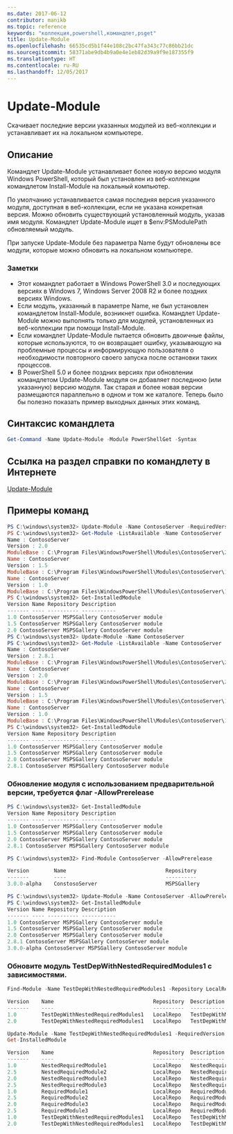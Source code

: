 ```yaml
---
ms.date: 2017-06-12
contributor: manikb
ms.topic: reference
keywords: "коллекция,powershell,командлет,psget"
title: Update-Module
ms.openlocfilehash: 66535cd5b1f44e108c2bc47fa343c77c86bb21dc
ms.sourcegitcommit: 58371abe9db4b9a0e4e1eb82d39a9f9e187355f9
ms.translationtype: HT
ms.contentlocale: ru-RU
ms.lasthandoff: 12/05/2017
---
```

# <a name="update-module"></a>Update-Module

Скачивает последние версии указанных модулей из веб-коллекции и устанавливает их на локальном компьютере.

## <a name="description"></a>Описание

Командлет Update-Module устанавливает более новую версию модуля Windows PowerShell, который был установлен из веб-коллекции командлетом Install-Module на локальный компьютер.

По умолчанию устанавливается самая последняя версия указанного модуля, доступная в веб-коллекции, если не указана конкретная версия. Можно обновить существующий установленный модуль, указав имя модуля. Командлет Update-Module ищет в $env:PSModulePath обновляемый модуль.

При запуске Update-Module без параметра Name будут обновлены все модули, которые можно обновить на локальном компьютере.

### <a name="notes"></a>Заметки

- Этот командлет работает в Windows PowerShell 3.0 и последующих версиях в Windows 7, Windows Server 2008 R2 и более поздних версиях Windows.
- Если модуль, указанный в параметре Name, не был установлен командлетом Install-Module, возникнет ошибка. Командлет Update-Module можно выполнять только для модулей, установленных из веб-коллекции при помощи Install-Module.
- Если командлет Update-Module пытается обновить двоичные файлы, которые используются, то он возвращает ошибку, указывающую на проблемные процессы и информирующую пользователя о необходимости повторного своего запуска после остановки таких процессов.
- В PowerShell 5.0 и более поздних версиях при обновлении командлетом Update-Module модуля он добавляет последнюю (или указанную) версию модуля. Так старая и более новая версии размещаются параллельно в одном и том же каталоге. Теперь было бы полезно показать пример выходных данных этих команд.


## <a name="cmdlet-syntax"></a>Синтаксис командлета
```powershell
Get-Command -Name Update-Module -Module PowerShellGet -Syntax
```

## <a name="cmdlet-online-help-reference"></a>Ссылка на раздел справки по командлету в Интернете

[Update-Module](http://go.microsoft.com/fwlink/?LinkID=398576)


## <a name="example-commands"></a>Примеры команд

```powershell
PS C:\windows\system32> Update-Module -Name ContosoServer -RequiredVersion 1.5
PS C:\windows\system32> Get-Module -ListAvailable -Name ContosoServer | Format-List Name,Version,ModuleBase
Name : ContosoServer
Version : 2.0
ModuleBase : C:\Program Files\WindowsPowerShell\Modules\ContosoServer\2.0
Name : ContosoServer
Version : 1.5
ModuleBase : C:\Program Files\WindowsPowerShell\Modules\ContosoServer\1.5
Name : ContosoServer
Version : 1.0
ModuleBase : C:\Program Files\WindowsPowerShell\Modules\ContosoServer\1.0
PS C:\windows\system32> Get-InstalledModule
Version Name Repository Description
------- ---- ---------- -----------
1.0 ContosoServer MSPSGallery ContosoServer module
1.5 ContosoServer MSPSGallery ContosoServer module
2.0 ContosoServer MSPSGallery ContosoServer module
PS C:\windows\system32> Update-Module -Name ContosoServer
PS C:\windows\system32> Get-Module -ListAvailable -Name ContosoServer | Format-List Name,Version,ModuleBase
Name : ContosoServer
Version : 2.8.1
ModuleBase : C:\Program Files\WindowsPowerShell\Modules\ContosoServer\2.8.1
Name : ContosoServer
Version : 2.0
ModuleBase : C:\Program Files\WindowsPowerShell\Modules\ContosoServer\2.0
Name : ContosoServer
Version : 1.5
ModuleBase : C:\Program Files\WindowsPowerShell\Modules\ContosoServer\1.5
Name : ContosoServer
Version : 1.0
ModuleBase : C:\Program Files\WindowsPowerShell\Modules\ContosoServer\1.0
PS C:\windows\system32> Get-InstalledModule
Version Name Repository Description
------- ---- ---------- -----------
1.0 ContosoServer MSPSGallery ContosoServer module
1.5 ContosoServer MSPSGallery ContosoServer module
2.0 ContosoServer MSPSGallery ContosoServer module
2.8.1 ContosoServer MSPSGallery ContosoServer module
```

### <a name="update-the-module-with-a-prerelease-version-requires--allowprerelease-flag"></a>Обновление модуля с использованием предварительной версии, требуется флаг -AllowPrerelease
```powershell
PS C:\windows\system32> Get-InstalledModule
Version Name Repository Description
------- ---- ---------- -----------
1.0 ContosoServer MSPSGallery ContosoServer module
1.5 ContosoServer MSPSGallery ContosoServer module
2.0 ContosoServer MSPSGallery ContosoServer module
2.8.1 ContosoServer MSPSGallery ContosoServer module

PS C:\windows\system32> Find-Module ContosoServer -AllowPrerelease

Version        Name                                Repository           Description
-------        ----                                ----------           -----------
3.0.0-alpha    ConstosoServer                      MSPSGallery          The PowerShell Contoso Server deployment tools...

PS C:\windows\system32> Update-Module -Name ContosoServer -AllowPrerelease
PS C:\windows\system32> Get-InstalledModule
Version Name Repository Description
------- ---- ---------- -----------
1.0 ContosoServer MSPSGallery ContosoServer module
1.5 ContosoServer MSPSGallery ContosoServer module
2.0 ContosoServer MSPSGallery ContosoServer module
2.8.1 ContosoServer MSPSGallery ContosoServer module
3.0.0-alpha ContosoServer MSPSGallery ContosoServer module

```


### <a name="update-the-testdepwithnestedrequiredmodules1-module-with-dependencies"></a>Обновите модуль TestDepWithNestedRequiredModules1 с зависимостями.
```powershell
Find-Module -Name TestDepWithNestedRequiredModules1 -Repository LocalRepo -AllVersions

Version    Name                                Repository  Description
-------    ----                                ----------  -----------
1.0        TestDepWithNestedRequiredModules1   LocalRepo   TestDepWithNestedRequiredModules1 module
2.0        TestDepWithNestedRequiredModules1   LocalRepo   TestDepWithNestedRequiredModules1 module

Update-Module -Name TestDepWithNestedRequiredModules1 -RequiredVersion 2.0
Get-InstalledModule

Version    Name                                Repository  Description
-------    ----                                ----------  -----------
1.0        NestedRequiredModule1               LocalRepo   NestedRequiredModule1 module
2.5        NestedRequiredModule2               LocalRepo   NestedRequiredModule2 module
2.0        NestedRequiredModule3               LocalRepo   NestedRequiredModule3 module
2.5        NestedRequiredModule3               LocalRepo   NestedRequiredModule3 module
1.0        RequiredModule1                     LocalRepo   RequiredModule1 module
2.5        RequiredModule2                     LocalRepo   RequiredModule2 module
2.0        RequiredModule3                     LocalRepo   RequiredModule3 module
2.5        RequiredModule3                     LocalRepo   RequiredModule3 module
1.0        TestDepWithNestedRequiredModules1   LocalRepo   TestDepWithNestedRequiredModules1 module
2.0        TestDepWithNestedRequiredModules1   LocalRepo   TestDepWithNestedRequiredModules1 module



```

